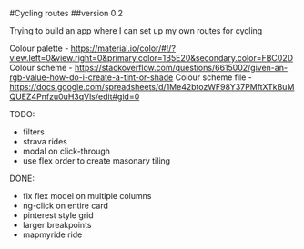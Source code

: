 #Cycling routes
##version 0.2

Trying to build an app where I can set up my own routes for cycling

Colour palette - https://material.io/color/#!/?view.left=0&view.right=0&primary.color=1B5E20&secondary.color=FBC02D
Colour scheme - https://stackoverflow.com/questions/6615002/given-an-rgb-value-how-do-i-create-a-tint-or-shade
Colour scheme file - https://docs.google.com/spreadsheets/d/1Me42btozWF98Y37PMftXTkBuMQUEZ4Pnfzu0uH3qVls/edit#gid=0

TODO:
- filters
- strava rides
- modal on click-through
- use flex order to create masonary tiling

DONE:
- fix flex model on multiple columns
- ng-click on entire card
- pinterest style grid
- larger breakpoints
- mapmyride ride
